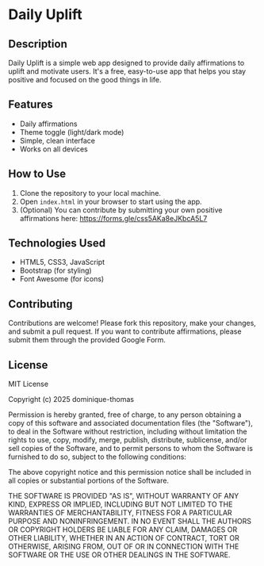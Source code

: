 # Daily Uplift

## Description
Daily Uplift is a simple web app designed to provide daily affirmations to uplift and motivate users. It's a free, easy-to-use app that helps you stay positive and focused on the good things in life.

## Features
- Daily affirmations
- Theme toggle (light/dark mode)
- Simple, clean interface
- Works on all devices

## How to Use
1. Clone the repository to your local machine.
2. Open `index.html` in your browser to start using the app.
3. (Optional) You can contribute by submitting your own positive affirmations here: https://forms.gle/css5AKa8eJKbcA5L7

## Technologies Used
- HTML5, CSS3, JavaScript
- Bootstrap (for styling)
- Font Awesome (for icons)

## Contributing
Contributions are welcome! Please fork this repository, make your changes, and submit a pull request. If you want to contribute affirmations, please submit them through the provided Google Form.

## License
MIT License

Copyright (c) 2025 dominique-thomas

Permission is hereby granted, free of charge, to any person obtaining a copy of this software and associated documentation files (the "Software"), to deal in the Software without restriction, including without limitation the rights to use, copy, modify, merge, publish, distribute, sublicense, and/or sell copies of the Software, and to permit persons to whom the Software is furnished to do so, subject to the following conditions:

The above copyright notice and this permission notice shall be included in all copies or substantial portions of the Software.

THE SOFTWARE IS PROVIDED "AS IS", WITHOUT WARRANTY OF ANY KIND, EXPRESS OR IMPLIED, INCLUDING BUT NOT LIMITED TO THE WARRANTIES OF MERCHANTABILITY, FITNESS FOR A PARTICULAR PURPOSE AND NONINFRINGEMENT. IN NO EVENT SHALL THE AUTHORS OR COPYRIGHT HOLDERS BE LIABLE FOR ANY CLAIM, DAMAGES OR OTHER LIABILITY, WHETHER IN AN ACTION OF CONTRACT, TORT OR OTHERWISE, ARISING FROM, OUT OF OR IN CONNECTION WITH THE SOFTWARE OR THE USE OR OTHER DEALINGS IN THE SOFTWARE.